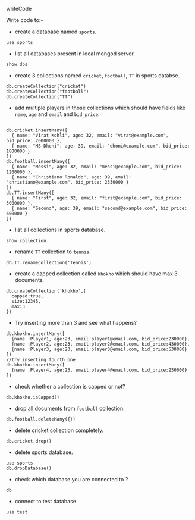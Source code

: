 writeCode

Write code to:-

- create a database named `sports`.
```
use sports
```
- list all databases present in local mongod server.
```
show dbs
```
- create 3 collections named `cricket`, `football`, `TT` in sports databse.
```
db.createCollection("cricket")
db.createCollection("football")
db.createCollection("TT")
```
- add multiple players in those collections which should have fields like `name`, `age` and `email` and `bid_price`.
```

db.cricket.insertMany([
  { name: "Virat Kohli", age: 32, email: "virat@example.com", bid_price: 2000000 },
  { name: "MS Dhoni", age: 39, email: "dhoni@example.com", bid_price: 1800000 }
])
db.football.insertMany([
  { name: "Messi", age: 32, email: "messi@example.com", bid_price: 1200000 },
  { name: "Christiano Ronaldo", age: 39, email: "christiano@example.com", bid_price: 2330000 }
])
db.TT.insertMany([
  { name: "First", age: 32, email: "first@example.com", bid_price: 5000000 },
  { name: "Second", age: 39, email: "second@example.com", bid_price: 600000 }
])
```
- list all collections in sports database.
```
show collection
```
- rename `TT` collection to `tennis`.
```
db.TT.renameCollection('Tennis')
```
- create a capped collection called `khokho` which should have max 3 documents.
```
db.createCollection('khokho',{
  capped:true,
  size:12345,
  max:3
})
```
- Try inserting more than 3 and see what happens?
```
db.khokho.insertMany([
  {name :Player1, age:23, email:player1@email.com, bid_price:230000},
  {name :Player2, age:23, email:player2@email.com, bid_price:430000},
  {name :Player3, age:23, email:player3@email.com, bid_price:530000}
])
//try inserting fourth one
db.khokho.insertMany([
  {name :Player4, age:23, email:player4@email.com, bid_price:230000}
])
```
- check whether a collection is capped or not?
```
db.khokho.isCapped()
```
- drop all documents from `football` collection.
```
db.football.deleteMany({})
```
- delete cricket collection completely.
```
db.cricket.drop()
```
- delete sports database.
```
use sports
db.dropDatabase()
```
- check which database you are connected to ?
```
db
```
- connect to test database
```
use test
```